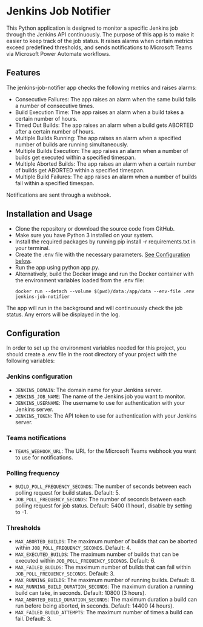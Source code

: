 # Jenkins Job Notifier
This Python application is designed to monitor a specific Jenkins job through the Jenkins API continuously. The purpose of this app is to make it easier to keep track of the job status. It raises alarms when certain metrics exceed predefined thresholds, and sends notifications to Microsoft Teams via Microsoft Power Automate workflows.

## Features
The jenkins-job-notifier app checks the following metrics and raises alarms:

- Consecutive Failures: The app raises an alarm when the same build fails a number of consecutive times.
- Build Execution Time: The app raises an alarm when a build takes a certain number of hours.
- Timed Out Builds: The app raises an alarm when a build gets ABORTED after a certain number of hours.
- Multiple Builds Running: The app raises an alarm when a specified number of builds are running simultaneously.
- Multiple Builds Execution: The app raises an alarm when a number of builds get executed within a specified timespan.
- Multiple Aborted Builds: The app raises an alarm when a certain number of builds get ABORTED within a specified timespan.
- Multiple Build Failures: The app raises an alarm when a number of builds fail within a specified timespan.

Notifications are sent through a webhook.

## Installation and Usage
- Clone the repository or download the source code from GitHub.
- Make sure you have Python 3 installed on your system.
- Install the required packages by running pip install -r requirements.txt in your terminal.
- Create the .env file with the necessary parameters. [See Configuration below](#configuration).
- Run the app using python app.py.
- Alternatively, build the Docker image and run the Docker container with the environment variables loaded from the .env file:
    ```
    docker run --detach --volume $(pwd)/data:/app/data --env-file .env jenkins-job-notifier
    ```

The app will run in the background and will continuously check the job status. Any errors will be displayed in the log.

## Configuration
In order to set up the environment variables needed for this project, you should create a .env file in the root directory of your project with the following variables:

### Jenkins configuration
- `JENKINS_DOMAIN`: The domain name for your Jenkins server.
- `JENKINS_JOB_NAME`: The name of the Jenkins job you want to monitor.
- `JENKINS_USERNAME`: The username to use for authentication with your Jenkins server.
- `JENKINS_TOKEN`: The API token to use for authentication with your Jenkins server.

### Teams notifications
- `TEAMS_WEBHOOK_URL`: The URL for the Microsoft Teams webhook you want to use for notifications.

### Polling frequency
- `BUILD_POLL_FREQUENCY_SECONDS`: The number of seconds between each polling request for build status. Default: 5.
- `JOB_POLL_FREQUENCY_SECONDS`: The number of seconds between each polling request for job status. Default: 5400 (1 hour), disable by setting to -1.

### Thresholds
- `MAX_ABORTED_BUILDS`: The maximum number of builds that can be aborted within `JOB_POLL_FREQUENCY_SECONDS`. Default: 4.
- `MAX_EXECUTED_BUILDS`: The maximum number of builds that can be executed within `JOB_POLL_FREQUENCY_SECONDS`. Default: 6.
- `MAX_FAILED_BUILDS`: The maximum number of builds that can fail within `JOB_POLL_FREQUENCY_SECONDS`. Default: 3.
- `MAX_RUNNING_BUILDS`: The maximum number of running builds. Default: 8.
- `MAX_RUNNING_BUILD_DURATION_SECONDS`: The maximum duration a running build can take, in seconds. Default: 10800 (3 hours).
- `MAX_ABORTED_BUILD_DURATION_SECONDS`: The maximum duration a build can run before being aborted, in seconds. Default: 14400 (4 hours).
- `MAX_FAILED_BUILD_ATTEMPTS`: The maximum number of times a build can fail. Default: 3.
